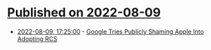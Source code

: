 # [Published on 2022-08-09](index.md)

* [2022-08-09, 17:25:00](https://tech.slashdot.org/story/22/08/09/1721221/google-tries-publicly-shaming-apple-into-adopting-rcs?utm_source=rss1.0mainlinkanon&utm_medium=feed) - [Google Tries Publicly Shaming Apple Into Adopting RCS](https://tech.slashdot.org/story/22/08/09/1721221/google-tries-publicly-shaming-apple-into-adopting-rcs?utm_source=rss1.0mainlinkanon&utm_medium=feed)
